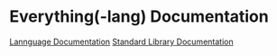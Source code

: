# Everything(-lang) Documentation

[Lannguage Documentation](language.md)
[Standard Library Documentation](standard-library.md)

